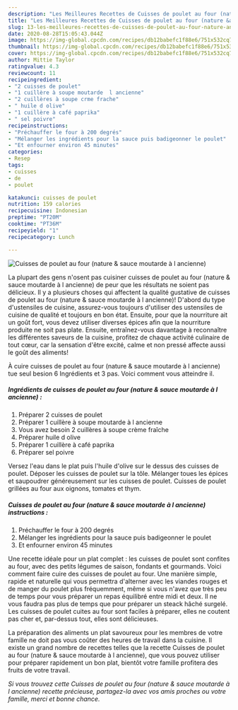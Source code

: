 ```yaml
---
description: "Les Meilleures Recettes de Cuisses de poulet au four (nature &amp;amp; sauce moutarde à l ancienne)"
title: "Les Meilleures Recettes de Cuisses de poulet au four (nature &amp;amp; sauce moutarde à l ancienne)"
slug: 13-les-meilleures-recettes-de-cuisses-de-poulet-au-four-nature-and-amp-sauce-moutarde-a-l-ancienne
date: 2020-08-28T15:05:43.044Z
image: https://img-global.cpcdn.com/recipes/db12babefc1f88e6/751x532cq70/cuisses-de-poulet-au-four-nature-sauce-moutarde-a-l-ancienne-photo-principale-de-la-recette.jpg
thumbnail: https://img-global.cpcdn.com/recipes/db12babefc1f88e6/751x532cq70/cuisses-de-poulet-au-four-nature-sauce-moutarde-a-l-ancienne-photo-principale-de-la-recette.jpg
cover: https://img-global.cpcdn.com/recipes/db12babefc1f88e6/751x532cq70/cuisses-de-poulet-au-four-nature-sauce-moutarde-a-l-ancienne-photo-principale-de-la-recette.jpg
author: Mittie Taylor
ratingvalue: 4.3
reviewcount: 11
recipeingredient:
- "2 cuisses de poulet"
- "1 cuillère à soupe moutarde  l ancienne"
- "2 cuillères à soupe crme frache"
- " huile d olive"
- "1 cuillère à café paprika"
- " sel poivre"
recipeinstructions:
- "Préchauffer le four à 200 degrés"
- "Mélanger les ingrédients pour la sauce puis badigeonner le poulet"
- "Et enfourner environ 45 minutes"
categories:
- Resep
tags:
- cuisses
- de
- poulet

katakunci: cuisses de poulet 
nutrition: 159 calories
recipecuisine: Indonesian
preptime: "PT20M"
cooktime: "PT36M"
recipeyield: "1"
recipecategory: Lunch

---
```



![Cuisses de poulet au four (nature &amp; sauce moutarde à l ancienne)](https://img-global.cpcdn.com/recipes/db12babefc1f88e6/751x532cq70/cuisses-de-poulet-au-four-nature-sauce-moutarde-a-l-ancienne-photo-principale-de-la-recette.jpg)

La plupart des gens n'osent pas cuisiner cuisses de poulet au four (nature &amp; sauce moutarde à l ancienne) de peur que les résultats ne soient pas délicieux. Il y a plusieurs choses qui affectent la qualité gustative de cuisses de poulet au four (nature &amp; sauce moutarde à l ancienne)! D'abord du type d'ustensiles de cuisine, assurez-vous toujours d'utiliser des ustensiles de cuisine de qualité et toujours en bon état. Ensuite, pour que la nourriture ait un goût fort, vous devez utiliser diverses épices afin que la nourriture produite ne soit pas plate. Ensuite, entraînez-vous davantage à reconnaître les différentes saveurs de la cuisine, profitez de chaque activité culinaire de tout cœur, car la sensation d'être excité, calme et non pressé affecte aussi le goût des aliments!

<!--inarticleads1-->

À cuire cuisses de poulet au four (nature &amp; sauce moutarde à l ancienne) tue seul besion 6 Ingrédients et 3 pas. Voici comment vous atteindre il.

##### Ingrédients de cuisses de poulet au four (nature &amp; sauce moutarde à l ancienne) :

1. Préparer 2 cuisses de poulet
1. Préparer 1 cuillère à soupe moutarde à l ancienne
1. Vous avez besoin 2 cuillères à soupe crème fraîche
1. Préparer  huile d olive
1. Préparer 1 cuillère à café paprika
1. Préparer  sel poivre


Versez l&#39;eau dans le plat puis l&#39;huile d&#39;olive sur le dessus des cuisses de poulet. Déposer les cuisses de poulet sur la tôle. Mélanger toues les épices et saupoudrer généreusement sur les cuisses de poulet. Cuisses de poulet grillées au four aux oignons, tomates et thym. 

<!--inarticleads2-->

##### Cuisses de poulet au four (nature &amp; sauce moutarde à l ancienne) instructions :

1. Préchauffer le four à 200 degrés
1. Mélanger les ingrédients pour la sauce puis badigeonner le poulet
1. Et enfourner environ 45 minutes


Une recette idéale pour un plat complet : les cuisses de poulet sont confites au four, avec des petits légumes de saison, fondants et gourmands. Voici comment faire cuire des cuisses de poulet au four. Une manière simple, rapide et naturelle qui vous permettra d&#39;alterner avec les viandes rouges et de manger du poulet plus fréquemment, même si vous n&#39;avez que très peu de temps pour vous préparer un repas équilibré entre midi et deux. Il ne vous faudra pas plus de temps que pour préparer un steack hâché surgelé. Les cuisses de poulet cuites au four sont faciles à préparer, elles ne coutent pas cher et, par-dessus tout, elles sont délicieuses. 

<!--inarticleads1-->

<p>
La préparation des aliments un plat savoureux pour les membres de votre famille ne doit pas vous coûter des heures de travail dans la cuisine. Il existe un grand nombre de recettes telles que la recette Cuisses de poulet au four (nature &amp; sauce moutarde à l ancienne), que vous pouvez utiliser pour préparer rapidement un bon plat, bientôt votre famille profitera des fruits de votre travail.
</p>

<p>
<i>Si vous trouvez cette Cuisses de poulet au four (nature &amp; sauce moutarde à l ancienne) recette précieuse, partagez-la avec vos amis proches ou votre famille, merci et bonne chance.</i>
</p>
